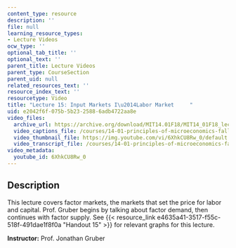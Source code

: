 ```yaml
---
content_type: resource
description: ''
file: null
learning_resource_types:
- Lecture Videos
ocw_type: ''
optional_tab_title: ''
optional_text: ''
parent_title: Lecture Videos
parent_type: CourseSection
parent_uid: null
related_resources_text: ''
resource_index_text: ''
resourcetype: Video
title: "Lecture 15: Input Markets I\u2014Labor Market     "
uid: e2042f6f-075b-5b23-2588-6adb4722aa8e
video_files:
  archive_url: https://archive.org/download/MIT14.01F18/MIT14_01F18_lec15_300k.mp4
  video_captions_file: /courses/14-01-principles-of-microeconomics-fall-2018/fd42f8b9edb358b39941159fe348fff0_6XhkCU8Rw_0.vtt
  video_thumbnail_file: https://img.youtube.com/vi/6XhkCU8Rw_0/default.jpg
  video_transcript_file: /courses/14-01-principles-of-microeconomics-fall-2018/c5693815c89b0e061ad810c99ef0bdeb_6XhkCU8Rw_0.pdf
video_metadata:
  youtube_id: 6XhkCU8Rw_0
---
```


Description
-----------

This lecture covers factor markets, the markets that set the price for labor and capital. Prof. Gruber begins by talking about factor demand, then continues with factor supply. See {{< resource_link e4635a41-3517-f55c-518f-491dae1f8f0a "Handout 15" >}} for relevant graphs for this lecture. 

**Instructor:** Prof. Jonathan Gruber